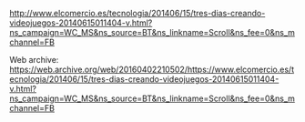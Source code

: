 http://www.elcomercio.es/tecnologia/201406/15/tres-dias-creando-videojuegos-20140615011404-v.html?ns_campaign=WC_MS&ns_source=BT&ns_linkname=Scroll&ns_fee=0&ns_mchannel=FB

Web archive:
https://web.archive.org/web/20160402210502/https://www.elcomercio.es/tecnologia/201406/15/tres-dias-creando-videojuegos-20140615011404-v.html?ns_campaign=WC_MS&ns_source=BT&ns_linkname=Scroll&ns_fee=0&ns_mchannel=FB
